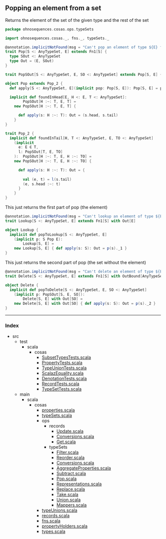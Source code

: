 
## Popping an element from a set

Returns the element of the set of the given type and the rest of the set


```scala
package ohnosequences.cosas.ops.typeSets

import ohnosequences.cosas._, fns._, typeSets._

@annotation.implicitNotFound(msg = "Can't pop an element of type ${E} from the set ${S}")
trait Pop[S <: AnyTypeSet, E] extends Fn1[S] {
  type SOut <: AnyTypeSet
  type Out = (E, SOut)
}

trait PopSOut[S <: AnyTypeSet, E, SO <: AnyTypeSet] extends Pop[S, E] { type SOut = SO }

object Pop extends Pop_2 {
  def apply[S <: AnyTypeSet, E](implicit pop: Pop[S, E]): Pop[S, E] = pop

  implicit def foundInHead[E, H <: E, T <: AnyTypeSet]: 
        PopSOut[H :~: T, E, T] =
    new PopSOut[H :~: T, E, T] { 

      def apply(s: H :~: T): Out = (s.head, s.tail)
    }
}

trait Pop_2 {
  implicit def foundInTail[H, T <: AnyTypeSet, E, TO <: AnyTypeSet]
    (implicit 
      e: E ∈ T, 
      l: PopSOut[T, E, TO]
    ):  PopSOut[H :~: T, E, H :~: TO] =
    new PopSOut[H :~: T, E, H :~: TO] { 

      def apply(s: H :~: T): Out = {
        
        val (e, t) = l(s.tail)
        (e, s.head :~: t)
      }
    }
}
```

This just returns the first part of pop (the element)

```scala
@annotation.implicitNotFound(msg = "Can't lookup an element of type ${E} from the set ${S}")
trait Lookup[S <: AnyTypeSet, E] extends Fn1[S] with Out[E]

object Lookup {
  implicit def popToLookup[S <: AnyTypeSet, E]
    (implicit p: S Pop E): 
        Lookup[S, E] = 
    new Lookup[S, E] { def apply(s: S): Out = p(s)._1 }
}
```

This just returns the second part of pop (the set without the element)

```scala
@annotation.implicitNotFound(msg = "Can't delete an element of type ${E} from the set ${S}")
trait Delete[S <: AnyTypeSet, E] extends Fn1[S] with OutBound[AnyTypeSet]

object Delete {
  implicit def popToDelete[S <: AnyTypeSet, E, SO <: AnyTypeSet]
    (implicit p: PopSOut[S, E, SO]): 
        Delete[S, E] with Out[SO] = 
    new Delete[S, E] with Out[SO] { def apply(s: S): Out = p(s)._2 }
}

```


------

### Index

+ src
  + test
    + scala
      + cosas
        + [SubsetTypesTests.scala][test/scala/cosas/SubsetTypesTests.scala]
        + [PropertyTests.scala][test/scala/cosas/PropertyTests.scala]
        + [TypeUnionTests.scala][test/scala/cosas/TypeUnionTests.scala]
        + [ScalazEquality.scala][test/scala/cosas/ScalazEquality.scala]
        + [DenotationTests.scala][test/scala/cosas/DenotationTests.scala]
        + [RecordTests.scala][test/scala/cosas/RecordTests.scala]
        + [TypeSetTests.scala][test/scala/cosas/TypeSetTests.scala]
  + main
    + scala
      + cosas
        + [properties.scala][main/scala/cosas/properties.scala]
        + [typeSets.scala][main/scala/cosas/typeSets.scala]
        + ops
          + records
            + [Update.scala][main/scala/cosas/ops/records/Update.scala]
            + [Conversions.scala][main/scala/cosas/ops/records/Conversions.scala]
            + [Get.scala][main/scala/cosas/ops/records/Get.scala]
          + typeSets
            + [Filter.scala][main/scala/cosas/ops/typeSets/Filter.scala]
            + [Reorder.scala][main/scala/cosas/ops/typeSets/Reorder.scala]
            + [Conversions.scala][main/scala/cosas/ops/typeSets/Conversions.scala]
            + [AggregateProperties.scala][main/scala/cosas/ops/typeSets/AggregateProperties.scala]
            + [Subtract.scala][main/scala/cosas/ops/typeSets/Subtract.scala]
            + [Pop.scala][main/scala/cosas/ops/typeSets/Pop.scala]
            + [Representations.scala][main/scala/cosas/ops/typeSets/Representations.scala]
            + [Replace.scala][main/scala/cosas/ops/typeSets/Replace.scala]
            + [Take.scala][main/scala/cosas/ops/typeSets/Take.scala]
            + [Union.scala][main/scala/cosas/ops/typeSets/Union.scala]
            + [Mappers.scala][main/scala/cosas/ops/typeSets/Mappers.scala]
        + [typeUnions.scala][main/scala/cosas/typeUnions.scala]
        + [records.scala][main/scala/cosas/records.scala]
        + [fns.scala][main/scala/cosas/fns.scala]
        + [propertyHolders.scala][main/scala/cosas/propertyHolders.scala]
        + [types.scala][main/scala/cosas/types.scala]

[test/scala/cosas/SubsetTypesTests.scala]: ../../../../../test/scala/cosas/SubsetTypesTests.scala.md
[test/scala/cosas/PropertyTests.scala]: ../../../../../test/scala/cosas/PropertyTests.scala.md
[test/scala/cosas/TypeUnionTests.scala]: ../../../../../test/scala/cosas/TypeUnionTests.scala.md
[test/scala/cosas/ScalazEquality.scala]: ../../../../../test/scala/cosas/ScalazEquality.scala.md
[test/scala/cosas/DenotationTests.scala]: ../../../../../test/scala/cosas/DenotationTests.scala.md
[test/scala/cosas/RecordTests.scala]: ../../../../../test/scala/cosas/RecordTests.scala.md
[test/scala/cosas/TypeSetTests.scala]: ../../../../../test/scala/cosas/TypeSetTests.scala.md
[main/scala/cosas/properties.scala]: ../../properties.scala.md
[main/scala/cosas/typeSets.scala]: ../../typeSets.scala.md
[main/scala/cosas/ops/records/Update.scala]: ../records/Update.scala.md
[main/scala/cosas/ops/records/Conversions.scala]: ../records/Conversions.scala.md
[main/scala/cosas/ops/records/Get.scala]: ../records/Get.scala.md
[main/scala/cosas/ops/typeSets/Filter.scala]: Filter.scala.md
[main/scala/cosas/ops/typeSets/Reorder.scala]: Reorder.scala.md
[main/scala/cosas/ops/typeSets/Conversions.scala]: Conversions.scala.md
[main/scala/cosas/ops/typeSets/AggregateProperties.scala]: AggregateProperties.scala.md
[main/scala/cosas/ops/typeSets/Subtract.scala]: Subtract.scala.md
[main/scala/cosas/ops/typeSets/Pop.scala]: Pop.scala.md
[main/scala/cosas/ops/typeSets/Representations.scala]: Representations.scala.md
[main/scala/cosas/ops/typeSets/Replace.scala]: Replace.scala.md
[main/scala/cosas/ops/typeSets/Take.scala]: Take.scala.md
[main/scala/cosas/ops/typeSets/Union.scala]: Union.scala.md
[main/scala/cosas/ops/typeSets/Mappers.scala]: Mappers.scala.md
[main/scala/cosas/typeUnions.scala]: ../../typeUnions.scala.md
[main/scala/cosas/records.scala]: ../../records.scala.md
[main/scala/cosas/fns.scala]: ../../fns.scala.md
[main/scala/cosas/propertyHolders.scala]: ../../propertyHolders.scala.md
[main/scala/cosas/types.scala]: ../../types.scala.md